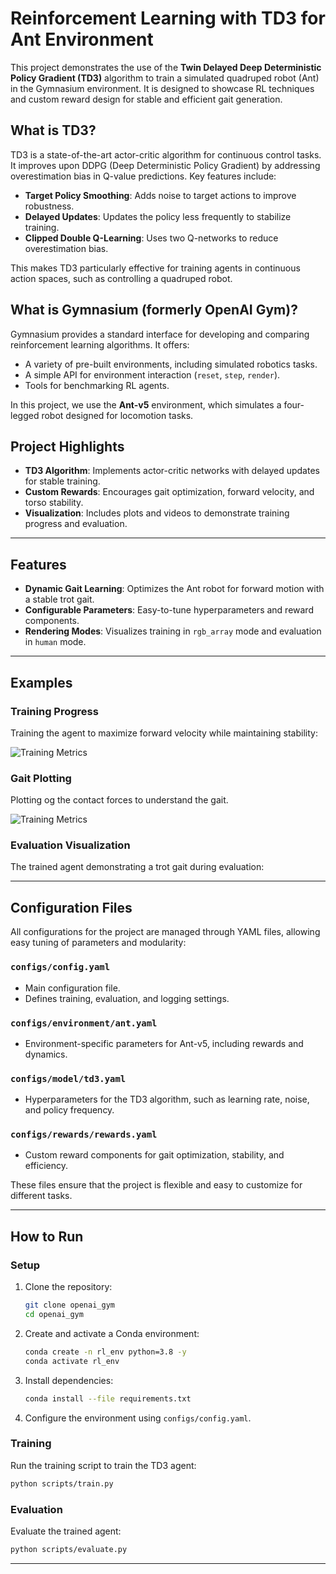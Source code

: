 # Reinforcement Learning with TD3 for Ant Environment

This project demonstrates the use of the **Twin Delayed Deep Deterministic Policy Gradient (TD3)** algorithm to train a simulated quadruped robot (Ant) in the Gymnasium environment. It is designed to showcase RL techniques and custom reward design for stable and efficient gait generation.

## What is TD3?
TD3 is a state-of-the-art actor-critic algorithm for continuous control tasks. It improves upon DDPG (Deep Deterministic Policy Gradient) by addressing overestimation bias in Q-value predictions. Key features include:
- **Target Policy Smoothing**: Adds noise to target actions to improve robustness.
- **Delayed Updates**: Updates the policy less frequently to stabilize training.
- **Clipped Double Q-Learning**: Uses two Q-networks to reduce overestimation bias.

This makes TD3 particularly effective for training agents in continuous action spaces, such as controlling a quadruped robot.

## What is Gymnasium (formerly OpenAI Gym)?
Gymnasium provides a standard interface for developing and comparing reinforcement learning algorithms. It offers:
- A variety of pre-built environments, including simulated robotics tasks.
- A simple API for environment interaction (`reset`, `step`, `render`).
- Tools for benchmarking RL agents.

In this project, we use the **Ant-v5** environment, which simulates a four-legged robot designed for locomotion tasks.

## Project Highlights
- **TD3 Algorithm**: Implements actor-critic networks with delayed updates for stable training.
- **Custom Rewards**: Encourages gait optimization, forward velocity, and torso stability.
- **Visualization**: Includes plots and videos to demonstrate training progress and evaluation.

---

## Features
- **Dynamic Gait Learning**: Optimizes the Ant robot for forward motion with a stable trot gait.
- **Configurable Parameters**: Easy-to-tune hyperparameters and reward components.
- **Rendering Modes**: Visualizes training in `rgb_array` mode and evaluation in `human` mode.

---

## Examples

### **Training Progress**
Training the agent to maximize forward velocity while maintaining stability:

![Training Metrics](./outputs/metrics.png)


### **Gait Plotting**

Plotting og the contact forces to understand the gait. 

![Training Metrics](./outputs/contact_forces.png)

### **Evaluation Visualization**
The trained agent demonstrating a trot gait during evaluation:


---

## Configuration Files
All configurations for the project are managed through YAML files, allowing easy tuning of parameters and modularity:

### **`configs/config.yaml`**
- Main configuration file.
- Defines training, evaluation, and logging settings.

### **`configs/environment/ant.yaml`**
- Environment-specific parameters for Ant-v5, including rewards and dynamics.

### **`configs/model/td3.yaml`**
- Hyperparameters for the TD3 algorithm, such as learning rate, noise, and policy frequency.

### **`configs/rewards/rewards.yaml`**
- Custom reward components for gait optimization, stability, and efficiency.

These files ensure that the project is flexible and easy to customize for different tasks.

---

## How to Run

### Setup

1. Clone the repository:
   ```bash
   git clone openai_gym
   cd openai_gym
   ```

2. Create and activate a Conda environment:
   ```bash
   conda create -n rl_env python=3.8 -y
   conda activate rl_env
   ```

3. Install dependencies:
   ```bash
   conda install --file requirements.txt
   ```

4. Configure the environment using `configs/config.yaml`.

### Training
Run the training script to train the TD3 agent:
```bash
python scripts/train.py
```

### Evaluation
Evaluate the trained agent:
```bash
python scripts/evaluate.py
```

---


